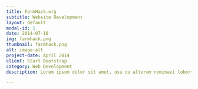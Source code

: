 ```yaml
---
title: FarmHack.org
subtitle: Website Development
layout: default
modal-id: 1
date: 2014-07-18
img: farmhack.png
thumbnail: farmhack.png
alt: image-alt
project-date: April 2014
client: Start Bootstrap
category: Web Development
description: Lorem ipsum dolor sit amet, usu cu alterum nominavi lobortis. At duo novum diceret. Tantas apeirian vix et, usu sanctus postulant inciderint ut, populo diceret necessitatibus in vim. Cu eum dicam feugiat noluisse.

---
```

